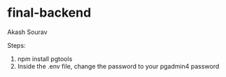 # final-backend
Akash Sourav

Steps:
1. npm install pgtools
2. Inside the .env file, change the password to your pgadmin4 password
